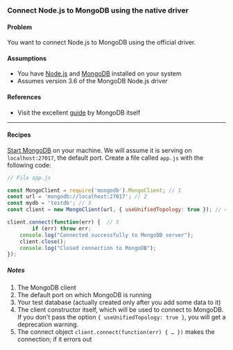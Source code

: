 ### Connect Node.js to MongoDB using the native driver

#### Problem

You want to connect Node.js to MongoDB using the official driver.

#### Assumptions
* You have [Node.js](https://nodejs.org/en/) and [MongoDB](https://www.mongodb.com/try/download/community) installed on your system
* Assumes version 3.6 of the MongoDB Node.js driver

#### References
* Visit the excellent [guide](https://mongodb.github.io/node-mongodb-native/) by MongoDB itself


***


#### Recipes

[Start MongoDB](https://github.com/skye10/Cook-Y-in-X-minutes/wiki/Start-and-stop-MongoDB-on-OSX) on your machine. We will assume it is serving on `localhost:27017`, the default port. Create a file called `app.js` with the following code:

```javascript
// File app.js

const MongoClient = require('mongodb').MongoClient; // 1
const url = 'mongodb://localhost:27017'; // 2
const mydb = 'testdb'; // 3
const client = new MongoClient(url, { useUnifiedTopology: true }); // 4

client.connect(function(err) {  // 5 
		if (err) throw err;
    console.log("Connected successfully to MongoDB server");
    client.close();
    console.log("Closed connection to MongoDB");
});
```


##### Notes
1. The MongoDB client
2. The default port on which MongoDB is running
3. Your test database (actually created only after you add some data to it)
4. The client constructor itself, which will be used to connect to MongoDB. If you don't pass the option `{ useUnifiedTopology: true }`, you will get a deprecation warning.
5. The connect object `client.connect(function(err) { … })` makes the connection; if it errors out 
